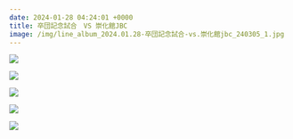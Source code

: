 ```yaml
---
date: 2024-01-28 04:24:01 +0000
title: 卒団記念試合　VS 崇化館JBC
image: /img/line_album_2024.01.28-卒団記念試合-vs.崇化館jbc_240305_1.jpg
---
```

![](/img/line_album_2024.01.28-卒団記念試合-vs.崇化館jbc_240305_2.jpg)

![](/img/line_album_2024.01.28-卒団記念試合-vs.崇化館jbc_240305_3.jpg)

![](/img/line_album_2024.01.28-卒団記念試合-vs.崇化館jbc_240305_4.jpg)

![](/img/line_album_2024.01.28-卒団記念試合-vs.崇化館jbc_240305_5.jpg)

![](/img/line_album_2024.01.28-卒団記念試合-vs.崇化館jbc_240305_6.jpg)
